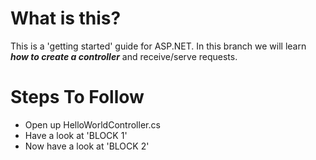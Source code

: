 # What is this?
This is a 'getting started' guide for ASP.NET. In this branch we will learn ***how to create a controller*** and receive/serve requests.

# Steps To Follow
- Open up HelloWorldController.cs
- Have a look at 'BLOCK 1'
- Now have a look at 'BLOCK 2'